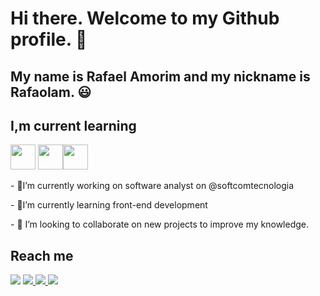 
 <h1>Hi there. Welcome to my Github profile. 👋</h1>
 
 <h2>My name is Rafael Amorim and my nickname is Rafaolam. 😃</h2>

 <h2>I,m current learning</h2> 

<img loading="lazy" src="https://cdn.jsdelivr.net/gh/devicons/devicon@latest/icons/html5/html5-original.svg" width="40" height="40"/>  <img src="https://cdn.jsdelivr.net/gh/devicons/devicon@latest/icons/css3/css3-original.svg" width="40" height="40"/><img loading="lazy" src="https://cdn.jsdelivr.net/gh/devicons/devicon@latest/icons/javascript/javascript-original.svg" width="40" height="40"/>

 <p> - 🔭I’m currently working on software analyst on @softcomtecnologia</p> 
 <p> - 🌱I’m currently learning front-end development</p>
<p> - 👯 I’m looking to collaborate on new projects to improve my knowledge.</p>

<h2>Reach me</h2>
<a href="https://www.linkedin.com/in/rafaolam" target="_blank"><img loading="lazy" src="https://img.shields.io/badge/-LinkedIn-%230077B5?style=for-the-badge&logo=linkedin&logoColor=white" target="_blank"></a>   
</div><a href="https://instagram.com/rafaolam" target="_blank"><img loading="lazy" src="https://img.shields.io/badge/-Instagram-%23E4405F?style=for-the-badge&logo=instagram&logoColor=white" target="_blank"></a><a href="https://twitter.com/rafaelolam" target="_blank">
  <img loading="lazy" src="https://img.shields.io/badge/-Twitter-1DA1F2?style=for-the-badge&logo=twitter&logoColor=white">
</a></a><a href="https://www.duolingo.com/profile/Rafaolam" target="_blank">
  <img loading="lazy" src="https://img.shields.io/badge/-Duolingo-58CC02?style=for-the-badge&logo=duolingo&logoColor=white">
</a>


